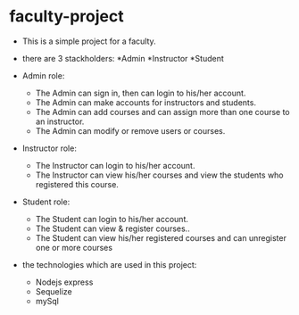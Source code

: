 # faculty-project
- This is a simple project for a faculty.
- there are 3 stackholders:
  *Admin
  *Instructor
  *Student

- Admin role:
  * The Admin can sign in, then can login to his/her account.
  * The Admin can make accounts for instructors and students.
  * The Admin can add courses and can assign more than one course to an instructor.
  * The Admin can modify or remove users or courses.

- Instructor role:
  * The Instructor can login to his/her account.
  * The Instructor can view his/her courses and view the students who registered this course.

- Student role:
  * The Student can login to his/her account.
  * The Student can view & register courses..
  * The Student can view his/her registered courses and can unregister one or more courses

- the technologies which are used in this project:
  * Nodejs express
  * Sequelize
  * mySql
